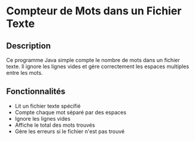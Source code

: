 # Compteur de Mots dans un Fichier Texte

## Description
Ce programme Java simple compte le nombre de mots dans un fichier texte. Il ignore les lignes vides et gère correctement les espaces multiples entre les mots.

## Fonctionnalités
- Lit un fichier texte spécifié
- Compte chaque mot séparé par des espaces
- Ignore les lignes vides
- Affiche le total des mots trouvés
- Gère les erreurs si le fichier n'est pas trouvé
